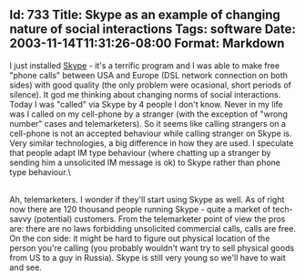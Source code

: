 Id: 733
Title: Skype as an example of changing nature of social interactions
Tags: software
Date: 2003-11-14T11:31:26-08:00
Format: Markdown
--------------
I just installed [Skype](http://www.skype.com/) - it's a terrific
program and I was able to make free "phone calls" between USA and Europe
(DSL network connection on both sides) with good quality (the only
problem were ocasional, short periods of silence). It god me thinking
about changing norms of social interactions. Today I was "called" via
Skype by 4 people I don't know. Never in my life was I called on my
cell-phone by a stranger (with the exception of "wrong number" cases and
telemarketers). So it seems like calling strangers on a cell-phone is
not an accepted behaviour while calling stranger on Skype is. Very
similar technologies, a big difference in how they are used. I speculate
that people adapt IM type behaviour (where chatting up a stranger by
sending him a unsolicited IM message is ok) to Skype rather than phone
type behaviour.\

\
Ah, telemarketers. I wonder if they'll start using Skype as well. As of
right now there are 120 thousand people running Skype - quite a market
of tech-savvy (potential) customers. From the telemarketer point of view
the pros are: there are no laws forbidding unsolicited commercial calls,
calls are free. On the con side: it might be hard to figure out physical
location of the person you're calling (you probably wouldn't want try to
sell physical goods from US to a guy in Russia). Skype is still very
young so we'll have to wait and see.
